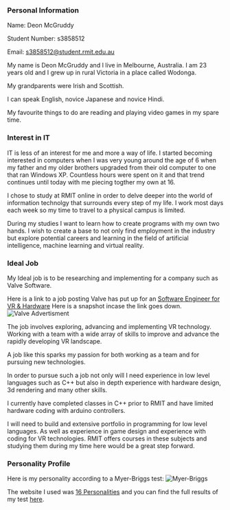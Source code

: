 ### Personal Information

Name: Deon McGruddy

Student Number: s3858512

Email: s3858512@student.rmit.edu.au

My name is Deon McGruddy and I live in Melbourne, Australia. I am 23 years old and I grew up in rural Victoria in a place called Wodonga.

My grandparents were Irish and Scottish.

I can speak English, novice Japanese and novice Hindi.  

My favourite things to do are reading and playing video games in my spare time.  

### Interest in IT

IT is less of an interest for me and more a way of life. I started becoming interested in computers when I was very young around the age of 6 when my father and my older brothers upgraded from their old computer to one that ran Windows XP. Countless hours were spent on it and that trend continues until today with me piecing togther my own at 16.

I chose to study at RMIT online in order to delve deeper into the world of information technolgy that surrounds every step of my life. I work most days each week so my time to travel to a physical campus is limited. 

During my studies I want to learn how to create programs with my own two hands. I wish to create a base to not only find employment in the industry but explore potential careers and learning in the field of artificial intelligence, machine learning and virtual reality. 

### Ideal Job

My Ideal job is to be researching and implementing for a company such as Valve Software.

Here is a link to a job posting Valve has put up for an [Software Engineer for VR & Hardware](https://www.valvesoftware.com/en/jobs?job_id=41)
Here is a snapshot incase the link goes down. 
![Valve Advertisment](https://i.imgur.com/T4S8ZXS.png)

The job involves exploring, advancing and implementing VR technology. Working with a team with a wide array of skills to improve and advance the rapidly developing VR landscape. 

A job like this sparks my passion for both working as a team and for pursuing new technologies. 

In order to pursue such a job not only will I need experience in low level languages such as C++ but also in depth experience with hardware design, 3d rendering and many other skills.

I currently have completed classes in C++ prior to RMIT and have limited hardware coding with arduino controllers.

I will need to build and extensive portfolio in programming for low level languages. As well as experience in game design and experience with coding for VR technologies. RMIT offers courses in these subjects and studying them during my time here would be a great step forward.

### Personality Profile

Here is my personality according to a Myer-Briggs test: 
![Myer-Briggs](https://i.imgur.com/I2i2Y1a.png)

The website I used was [16 Personalities](https://www.16personalities.com/) and you can find the full results of my test [here](https://www.16personalities.com/profiles/957f368a66407).


